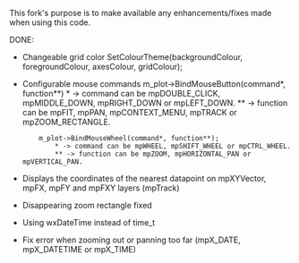This fork's purpose is to make available any enhancements/fixes made when using this code.

DONE:
  * Changeable grid color
        SetColourTheme(backgroundColour, foregroundColour, axesColour, gridColour);
  * Configurable mouse commands
            m_plot->BindMouseButton(command*, function**)
                * -> command can be mpDOUBLE_CLICK, mpMIDDLE_DOWN, mpRIGHT_DOWN or mpLEFT_DOWN.
                ** -> function can be mpFIT, mpPAN, mpCONTEXT_MENU, mpTRACK or mpZOOM_RECTANGLE.
	        
	        m_plot->BindMouseWheel(command*, function**);
                * -> command can be mpWHEEL, mpSHIFT_WHEEL or mpCTRL_WHEEL.
                ** -> function can be mpZOOM, mpHORIZONTAL_PAN or mpVERTICAL_PAN.

  * Displays the coordinates of the nearest datapoint on mpXYVector, mpFX, mpFY and mpFXY layers  (mpTrack)
  * Disappearing zoom rectangle fixed
  * Using wxDateTime instead of time_t
  * Fix error when zooming out or panning too far (mpX_DATE, mpX_DATETIME or mpX_TIME)
